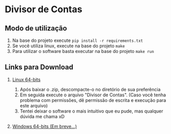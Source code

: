 # Divisor de Contas #

## Modo de utilização ##
1) Na base do projeto execute `pip install -r requirements.txt`
2) Se você utiliza linux, execute na base do projeto `make`
3) Para utilizar o software basta executar na base do projeto `make run`

## Links para Download ##
1) [Linux 64-bits](https://drive.google.com/file/d/16xJN760RQvJFfn2f-TDEnlwmS4TjW8qI/view?usp=sharing)
    1) Após baixar o .zip, descompacte-o no diretório de sua preferência
    2) Em seguida execute o arquivo "Divisor de Contas". (Caso você tenha problema com permissões, dê permissão de escrita e execução para este arquivo)
    3) Tentei deixar o software o mais intuitivo que eu pude, mas qualquer dúvida me chama xD

2) [Windows 64-bits (Em breve...)]()